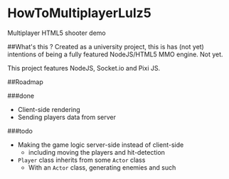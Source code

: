 HowToMultiplayerLulz5
=====================

Multiplayer HTML5 shooter demo

##What's this ?
Created as a university project, this is has (not yet) intentions of being a fully featured NodeJS/HTML5 MMO engine. Not yet.

This project features NodeJS, Socket.io and Pixi JS.

##Roadmap

###done
* Client-side rendering
* Sending players data from server

###todo
* Making the game logic server-side instead of client-side
    * including moving the players and hit-detection
* `Player` class inherits from some `Actor` class
    * With an `Actor` class, generating enemies and such

